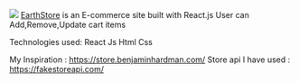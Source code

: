 ![](brave_q8cH7Df38b.gif)
[EarthStore](https://earthstorev1.netlify.app/) is an E-commerce site built with React.js
User can Add,Remove,Update cart items

Technologies used:
React Js
Html
Css

My Inspiration : https://store.benjaminhardman.com/
Store api I have used : https://fakestoreapi.com/
